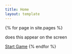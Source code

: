 ```yaml
---
title: Home
layout: template
--- 
```

{% for page in site.pages %}
<p> does this appear on the screen<p>
<a href=game.html>Start Game</a>
{% endfor %}